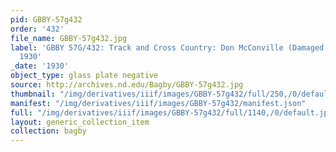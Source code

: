 ```yaml
---
pid: GBBY-57g432
order: '432'
file_name: GBBY-57g432.jpg
label: 'GBBY 57G/432: Track and Cross Country: Don McConville (Damaged Negative) -
  1930'
_date: '1930'
object_type: glass plate negative
source: http://archives.nd.edu/Bagby/GBBY-57g432.jpg
thumbnail: "/img/derivatives/iiif/images/GBBY-57g432/full/250,/0/default.jpg"
manifest: "/img/derivatives/iiif/images/GBBY-57g432/manifest.json"
full: "/img/derivatives/iiif/images/GBBY-57g432/full/1140,/0/default.jpg"
layout: generic_collection_item
collection: bagby
---
```

